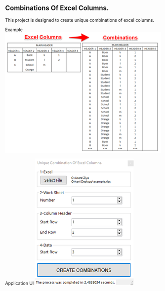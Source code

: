 ## Combinations Of Excel Columns.

This project is designed to create unique combinations of excel columns.

Example
![Example](https://github.com/ziyaorhan/combinations-of-excel-columns/blob/master/example.PNG)

Application UI
![AppUI](https://github.com/ziyaorhan/combinations-of-excel-columns/blob/master/appUI.PNG)

